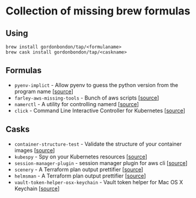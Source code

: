 # Collection of missing brew formulas

## Using

```
brew install gordonbondon/tap/<formulaname>
brew cask install gordonbondon/tap/<caskname>
```

## Formulas

* `pyenv-implict` - Allow pyenv to guess the python version from the program name [[source](https://github.com/concordusapps/pyenv-implict)]
* `farley-aws-missing-tools` - Bunch of aws scripts [[source](https://github.com/AndrewFarley/farley-aws-missing-tools/)]
* `namerctl` - A utility for controlling namerd [[source](https://github.com/linkerd/namerctl)]
* `click` - Command Line Interactive Controller for Kubernetes [[source](https://github.com/databricks/click)]


## Casks

* `container-structure-test` - Validate the structure of your container images [[source](https://github.com/GoogleContainerTools/container-structure-test)]
* `kubespy` - Spy on your Kubernetes resources [[source](https://github.com/pulumi/kubespy)]
* `session-manager-plugin` - session manager plugin for aws cli [[source](https://docs.aws.amazon.com/systems-manager/latest/userguide/session-manager-working-with-install-plugin.html)]
* `scenery` - A Terraform plan output prettifier [[source](https://github.com/dmlittle/scenery)]
* `helmsman` - A Terraform plan output prettifier [[source](https://github.com/dmlittle/scenery)]
* `vault-token-helper-osx-keychain` - Vault token helper for Mac OS X Keychain [[source](https://github.com/sethvargo/vault-token-helper-osx-keychain)]
